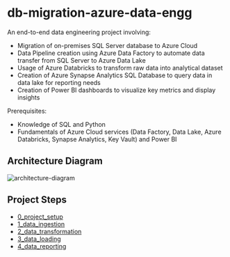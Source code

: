 # db-migration-azure-data-engg

An end-to-end data engineering project involving:
- Migration of on-premises SQL Server database to Azure Cloud
- Data Pipeline creation using Azure Data Factory to automate data transfer from SQL Server to Azure Data Lake
- Usage of Azure Databricks to transform raw data into analytical dataset
- Creation of Azure Synapse Analytics SQL Database to query data in data lake for reporting needs
- Creation of Power BI dashboards to visualize key metrics and display insights

Prerequisites:
- Knowledge of SQL and Python
- Fundamentals of Azure Cloud services (Data Factory, Data Lake, Azure Databricks, Synapse Analytics, Key Vault) and Power BI

## Architecture Diagram

![architecture-diagram](azure-architecture-diagram.png?raw=true)


## Project Steps
- [0_project_setup](0_project_setup/README.md)
- [1_data_ingestion](1_data_ingestion/README.md)
- [2_data_transformation](2_data_transformation/README.md)
- [3_data_loading](3_data_loading/README.md)
- [4_data_reporting](4_data_reporting/README.md)

